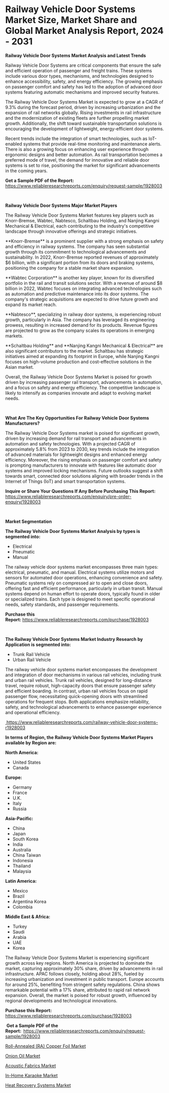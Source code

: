 <p><h1>Railway Vehicle Door Systems Market Size, Market Share and Global Market Analysis Report, 2024 - 2031</h1></p><p><strong>Railway Vehicle Door Systems Market Analysis and Latest Trends</strong></p>
<p><p>Railway Vehicle Door Systems are critical components that ensure the safe and efficient operation of passenger and freight trains. These systems include various door types, mechanisms, and technologies designed to enhance accessibility, safety, and energy efficiency. The growing emphasis on passenger comfort and safety has led to the adoption of advanced door systems featuring automatic mechanisms and improved security features.</p><p>The Railway Vehicle Door Systems Market is expected to grow at a CAGR of 9.3% during the forecast period, driven by increasing urbanization and the expansion of rail networks globally. Rising investments in rail infrastructure and the modernization of existing fleets are further propelling market growth. Additionally, the shift toward sustainable transportation solutions is encouraging the development of lightweight, energy-efficient door systems.</p><p>Recent trends include the integration of smart technologies, such as IoT-enabled systems that provide real-time monitoring and maintenance alerts. There is also a growing focus on enhancing user experience through ergonomic designs and better automation. As rail transportation becomes a preferred mode of travel, the demand for innovative and reliable door systems is set to rise, positioning the market for significant advancements in the coming years.</p></p>
<p><strong>Get a Sample PDF of the Report:&nbsp;</strong> <a href="https://www.reliableresearchreports.com/enquiry/request-sample/1928003?utm_campaign=11&utm_medium=2&utm_source=Github&utm_content=ia&utm_term=25102024&utm_id=railway-vehicle-door-systems">https://www.reliableresearchreports.com/enquiry/request-sample/1928003</a></p>
<p>&nbsp;</p>
<p><strong>Railway Vehicle Door Systems Major Market Players</strong></p>
<p><p>The Railway Vehicle Door Systems Market features key players such as Knorr-Bremse, Wabtec, Nabtesco, Schaltbau Holding, and Nanjing Kangni Mechanical & Electrical, each contributing to the industry's competitive landscape through innovative offerings and strategic initiatives.</p><p>**Knorr-Bremse** is a prominent supplier with a strong emphasis on safety and efficiency in railway systems. The company has seen substantial growth through its commitment to technological advancements and sustainability. In 2022, Knorr-Bremse reported revenues of approximately $6 billion, with a significant portion from its doors and braking systems, positioning the company for a stable market share expansion.</p><p>**Wabtec Corporation** is another key player, known for its diversified portfolio in the rail and transit solutions sector. With a revenue of around $8 billion in 2022, Wabtec focuses on integrating advanced technologies such as automation and predictive maintenance into its door systems. The company's strategic acquisitions are expected to drive future growth and expand its market reach.</p><p>**Nabtesco**, specializing in railway door systems, is experiencing robust growth, particularly in Asia. The company has leveraged its engineering prowess, resulting in increased demand for its products. Revenue figures are projected to grow as the company scales its operations in emerging markets.</p><p>**Schaltbau Holding** and **Nanjing Kangni Mechanical & Electrical** are also significant contributors to the market. Schaltbau has strategic initiatives aimed at expanding its footprint in Europe, while Nanjing Kangni focuses on high-volume production and cost-effective solutions in the Asian market.</p><p>Overall, the Railway Vehicle Door Systems Market is poised for growth driven by increasing passenger rail transport, advancements in automation, and a focus on safety and energy efficiency. The competitive landscape is likely to intensify as companies innovate and adapt to evolving market needs.</p></p>
<p>&nbsp;</p>
<p><strong>What Are The Key Opportunities For Railway Vehicle Door Systems Manufacturers?</strong></p>
<p><p>The Railway Vehicle Door Systems market is poised for significant growth, driven by increasing demand for rail transport and advancements in automation and safety technologies. With a projected CAGR of approximately 5.8% from 2023 to 2030, key trends include the integration of advanced materials for lightweight designs and enhanced energy efficiency. Moreover, the rising emphasis on passenger comfort and safety is prompting manufacturers to innovate with features like automatic door systems and improved locking mechanisms. Future outlooks suggest a shift towards smart, connected door solutions aligning with broader trends in the Internet of Things (IoT) and smart transportation systems.</p></p>
<p><strong>Inquire or Share Your Questions If Any Before Purchasing This Report:</strong> <a href="https://www.reliableresearchreports.com/enquiry/pre-order-enquiry/1928003?utm_campaign=11&utm_medium=2&utm_source=Github&utm_content=ia&utm_term=25102024&utm_id=railway-vehicle-door-systems">https://www.reliableresearchreports.com/enquiry/pre-order-enquiry/1928003</a></p>
<p>&nbsp;</p>
<p><strong>Market Segmentation</strong></p>
<p><strong>The Railway Vehicle Door Systems Market Analysis by types is segmented into:</strong></p>
<p><ul><li>Electrical</li><li>Pneumatic</li><li>Manual</li></ul></p>
<p><p>The railway vehicle door systems market encompasses three main types: electrical, pneumatic, and manual. Electrical systems utilize motors and sensors for automated door operations, enhancing convenience and safety. Pneumatic systems rely on compressed air to open and close doors, offering fast and efficient performance, particularly in urban transit. Manual systems depend on human effort to operate doors, typically found in older or specialized trains. Each type is designed to meet specific operational needs, safety standards, and passenger requirements.</p></p>
<p><strong>Purchase this Report:&nbsp;</strong><a href="https://www.reliableresearchreports.com/purchase/1928003?utm_campaign=11&utm_medium=2&utm_source=Github&utm_content=ia&utm_term=25102024&utm_id=railway-vehicle-door-systems">https://www.reliableresearchreports.com/purchase/1928003</a></p>
<p>&nbsp;</p>
<p><strong>The Railway Vehicle Door Systems Market Industry Research by Application is segmented into:</strong></p>
<p><ul><li>Trunk Rail Vehicle</li><li>Urban Rail Vehicle</li></ul></p>
<p><p>The railway vehicle door systems market encompasses the development and integration of door mechanisms in various rail vehicles, including trunk and urban rail vehicles. Trunk rail vehicles, designed for long-distance travel, require robust, high-capacity doors that ensure passenger safety and efficient boarding. In contrast, urban rail vehicles focus on rapid passenger flow, necessitating quick-opening doors with streamlined operations for frequent stops. Both applications emphasize reliability, safety, and technological advancements to enhance passenger experience and operational efficiency.</p></p>
<p><a href="https://www.reliableresearchreports.com/railway-vehicle-door-systems-r1928003?utm_campaign=11&utm_medium=2&utm_source=Github&utm_content=ia&utm_term=25102024&utm_id=railway-vehicle-door-systems">&nbsp;https://www.reliableresearchreports.com/railway-vehicle-door-systems-r1928003</a></p>
<p><strong>In terms of Region, the Railway Vehicle Door Systems Market Players available by Region are:</strong></p>
<p>
    <p> <strong> North America: </strong>
        <ul>
            <li>United States</li>
            <li>Canada</li>
        </ul>
        </p> 
    <p> <strong> Europe: </strong>
        <ul>
            <li>Germany</li>
            <li>France</li>
            <li>U.K.</li>
            <li>Italy</li>
            <li>Russia</li>
        </ul>
        </p> 
    <p> <strong> Asia-Pacific: </strong>
        <ul>
            <li>China</li>
            <li>Japan</li>
            <li>South Korea</li>
            <li>India</li>
            <li>Australia</li>
            <li>China Taiwan</li>
            <li>Indonesia</li>
            <li>Thailand</li>
            <li>Malaysia</li>
        </ul>
        </p> 
    <p> <strong> Latin America: </strong>
        <ul>
            <li>Mexico</li>
            <li>Brazil</li>
            <li>Argentina Korea</li>
            <li>Colombia</li>
        </ul>
        </p> 
    <p> <strong> Middle East & Africa: </strong>
        <ul>
            <li>Turkey</li>
            <li>Saudi</li>
            <li>Arabia</li>
            <li>UAE</li>
            <li>Korea</li>
        </ul>
    </p>
    </p>
<p><p>The Railway Vehicle Door Systems Market is experiencing significant growth across key regions. North America is projected to dominate the market, capturing approximately 30% share, driven by advancements in rail infrastructure. APAC follows closely, holding about 28%, fueled by increasing urbanization and investment in public transport. Europe accounts for around 25%, benefiting from stringent safety regulations. China shows remarkable potential with a 17% share, attributed to rapid rail network expansion. Overall, the market is poised for robust growth, influenced by regional developments and technological innovations.</p></p>
<p><strong>Purchase this Report: </strong><a href="https://www.reliableresearchreports.com/purchase/1928003?utm_campaign=11&utm_medium=2&utm_source=Github&utm_content=ia&utm_term=25102024&utm_id=railway-vehicle-door-systems">https://www.reliableresearchreports.com/purchase/1928003</a></p>
<p>&nbsp;<strong>Get a Sample PDF of the Report:&nbsp;&nbsp;</strong><a href="https://www.reliableresearchreports.com/enquiry/request-sample/1928003?utm_campaign=11&utm_medium=2&utm_source=Github&utm_content=ia&utm_term=25102024&utm_id=railway-vehicle-door-systems">https://www.reliableresearchreports.com/enquiry/request-sample/1928003</a></p>
<p><strong></strong></p>
<p><p><a href="https://www.linkedin.com/pulse/roll-annealed-ra-copper-foil-market-global-regional-analysis-x4tjc?utm_campaign=11&utm_medium=2&utm_source=Github&utm_content=ia&utm_term=25102024&utm_id=railway-vehicle-door-systems">Roll-Annealed (RA) Copper Foil Market</a></p><p><a href="https://medium.com/@guirli5mentel/top-trends-transforming-the-onion-oil-market-2024-2031-062fcb27d90e?postPublishedType=repub&utm_campaign=11&utm_medium=2&utm_source=Github&utm_content=ia&utm_term=25102024&utm_id=railway-vehicle-door-systems">Onion Oil Market</a></p><p><a href="https://github.com/ellinutterosx5/Market-Research-Report-List-1/blob/main/acoustic-fabrics-market.md?utm_campaign=11&utm_medium=2&utm_source=Github&utm_content=ia&utm_term=25102024&utm_id=railway-vehicle-door-systems">Acoustic Fabrics Market</a></p><p><a href="https://www.linkedin.com/pulse/comprehensive-in-home-karaoke-market-report-regional-analysis-yp0af?utm_campaign=11&utm_medium=2&utm_source=Github&utm_content=ia&utm_term=25102024&utm_id=railway-vehicle-door-systems">In-Home Karaoke Market</a></p><p><a href="https://issuu.com/reportprime-2/docs/heat-recovery-systems-market-size-2_aeccf6d4525a7f?utm_campaign=11&utm_medium=2&utm_source=Github&utm_content=ia&utm_term=25102024&utm_id=railway-vehicle-door-systems">Heat Recovery Systems Market</a></p></p>